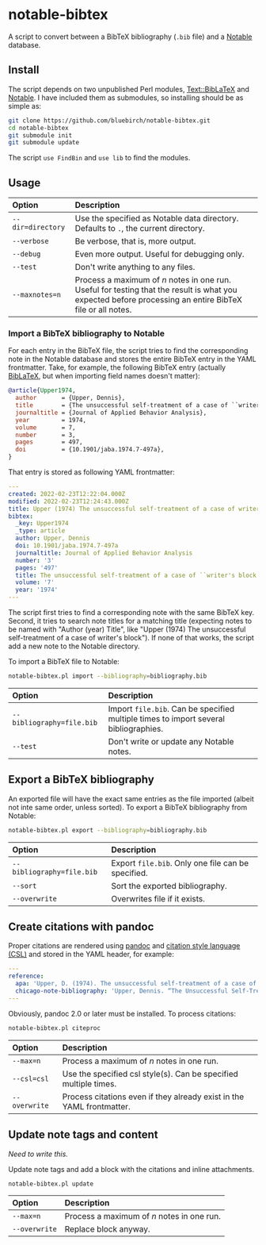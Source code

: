 # notable-bibtex

A script to convert between a BibTeX bibliography (`.bib` file) and a [Notable](https://notable.app) database.

## Install

The script depends on two unpublished Perl modules, [Text::BibLaTeX](https://github.com/bluebirch/text-biblatex) and [Notable](https://github.com/bluebirch/Notable). I have included them as submodules, so installing should be as simple as:

```sh
git clone https://github.com/bluebirch/notable-bibtex.git
cd notable-bibtex
git submodule init
git submodule update
```

The script `use FindBin` and `use lib` to find the modules.

## Usage

| Option | Description |
| :- | :- |
| `--dir=directory` | Use the specified as Notable data directory. Defaults to `.`, the current directory. |
| `--verbose` | Be verbose, that is, more output. |
| `--debug` | Even more output. Useful for debugging only. |
| `--test` | Don't write anything to any files. |
| `--maxnotes=n` | Process a maximum of *n* notes in one run. Useful for testing that the result is what you expected before processing an entire BibTeX file or all notes. |

### Import a BibTeX bibliography to Notable

For each entry in the BibTeX file, the script tries to find the corresponding note in the Notable database and stores the entire BibTeX entry in the YAML frontmatter. Take, for example, the following BibTeX entry (actually [BibLaTeX](https://www.ctan.org/pkg/biblatex), but when importing field names doesn't matter):

```bibtex
@article{Upper1974,
  author       = {Upper, Dennis},
  title        = {The unsuccessful self-treatment of a case of ``writer's block''},
  journaltitle = {Journal of Applied Behavior Analysis},
  year         = 1974,
  volume       = 7,
  number       = 3,
  pages        = 497,
  doi          = {10.1901/jaba.1974.7-497a},
}
```

That entry is stored as following YAML frontmatter:

```yaml
---
created: 2022-02-23T12:22:04.000Z
modified: 2022-02-23T12:24:43.000Z
title: Upper (1974) The unsuccessful self-treatment of a case of writer's block
bibtex:
  _key: Upper1974
  _type: article
  author: Upper, Dennis
  doi: 10.1901/jaba.1974.7-497a
  journaltitle: Journal of Applied Behavior Analysis
  number: '3'
  pages: '497'
  title: The unsuccessful self-treatment of a case of ``writer's block''
  volume: '7'
  year: '1974'
---
```

The script first tries to find a corresponding note with the same BibTeX key. Second, it tries to search note titles for a matching title (expecting notes to be named with "Author (year) Title", like "Upper (1974) The unsuccessful self-treatment of a case of writer's block"). If none of that works, the script add a new note to the Notable directory.

To import a BibTeX file to Notable:

```sh
notable-bibtex.pl import --bibliography=bibliography.bib
```

| Option | Description |
| :- | :- |
| `--bibliography=file.bib` | Import `file.bib`. Can be specified multiple times to import several bibliographies. |
| `--test` | Don't write or update any Notable notes. |

## Export a BibTeX bibliography

An exported file will have the exact same entries as the file imported (albeit not inte same order, unless sorted). To export a BibTeX bibliography from Notable:

```sh
notable-bibtex.pl export --bibliography=bibliography.bib
```

| Option | Description |
| :- | :- |
| `--bibliography=file.bib` | Export `file.bib`. Only one file can be specified. |
| `--sort` | Sort the exported bibliography. |
| `--overwrite` | Overwrites file if it exists. |

## Create citations with pandoc

Proper citations are rendered using [pandoc](https://pandoc.org/) and [citation style language (CSL)](https://citationstyles.org/) and stored in the YAML header, for example:

```yaml
---
reference:
  apa: 'Upper, D. (1974). The unsuccessful self-treatment of a case of “writer’s block.” *Journal of Applied Behavior Analysis*, *7*(3), 497. <https://doi.org/10.1901/jaba.1974.7-497a>'
  chicago-note-bibliography: 'Upper, Dennis. “The Unsuccessful Self-Treatment of a Case of ‘Writer’s Block’.” *Journal of Applied Behavior Analysis* 7, no. 3 (1974): 497. <https://doi.org/10.1901/jaba.1974.7-497a>.'
---
```

Obviously, pandoc 2.0 or later must be installed. To process citations:

```sh
notable-bibtex.pl citeproc
```

| Option | Description |
| :- | :- |
| `--max=n` | Process a maximum of *n* notes in one run. |
| `--csl=csl` | Use the specified csl style(s). Can be specified multiple times. |
| `--overwrite` | Process citations even if they already exist in the YAML frontmatter. |

## Update note tags and content

*Need to write this.*

Update note tags and add a block with the citations and inline attachments.

```sh
notable-bibtex.pl update
```

| Option | Description |
| :- | :- |
| `--max=n` | Process a maximum of *n* notes in one run. |
| `--overwrite` | Replace block anyway. |
